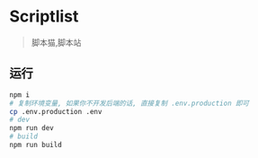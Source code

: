 # Scriptlist
> 脚本猫,脚本站

## 运行

```bash
npm i
# 复制环境变量, 如果你不开发后端的话, 直接复制 .env.production 即可
cp .env.production .env
# dev
npm run dev
# build
npm run build
```
